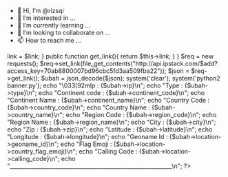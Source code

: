 - 👋 Hi, I’m @rizsqi
- 👀 I’m interested in ...
- 🌱 I’m currently learning ...
- 💞️ I’m looking to collaborate on ...
- 📫 How to reach me ...

<!---
rizsqi/rizsqi is a ✨ special ✨ repository because its `README.md` (this file) appears on your GitHub profile.
You can click the Preview link to take a look at your changes.
--->


<?php

system('clear');
system('python2 banner.py');
echo "Input Ip Address : ";
$add = trim(fgets(STDIN));
class requests{

     public $link;

     public function set_link($link){
        $this->link = $link;
     }


     public function get_link(){
        return $this->link;
     }

}

$req = new requests();

$req->set_link(file_get_contents("http://api.ipstack.com/$add?access_key=70ab8800007bd96cbc5fd3aa509fba22"));

$json = $req->get_link();


$ubah = json_decode($json);
system('clear');
system('python2 banner.py');

echo "\033[92mIp : {$ubah->ip}\n";
echo "Type : {$ubah->type}\n";
echo "Continent code : {$ubah->continent_code}\n";
echo "Continent Name : {$ubah->continent_name}\n";
echo "Country Code : {$ubah->country_code}\n";
echo "Country Name : {$ubah->country_name}\n";
echo "Region Code : {$ubah->region_code}\n";
echo "Region Name : {$ubah->region_name}\n";
echo "City : {$ubah->city}\n";
echo "Zip : {$ubah->zip}\n";
echo "Latitude : {$ubah->latitude}\n";
echo "Longitude : {$ubah->longitude}\n";
echo "Geoname Id : {$ubah->location->geoname_id}\n";
echo "Flag Emoji : {$ubah->location->country_flag_emoji}\n";
echo "Calling Code : {$ubah->location->calling_code}\n";

echo "___________________________________________________________\n";

?>
